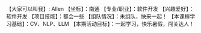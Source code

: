 【大家可以叫我】: Allen
【坐标】：南通
【专业/职业】：软件开发
【兴趣爱好】： 软件开发
【项目技能】：都会一些
【组队情况】：未组队，快来一起！
【本课程学习基础】：CV、NLP、LLM
【本期活动目标】：一起学习，快乐暑假，闯关达人！
